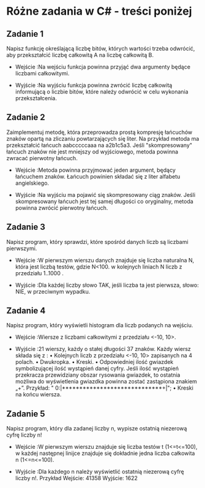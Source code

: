 # Różne zadania w C# - treści poniżej


## Zadanie 1
Napisz funkcję określającą liczbę bitów, których wartości trzeba
odwrócić, aby przekształcić liczbę całkowitą A na liczbę całkowitą
B.

- Wejście
:Na wejściu funkcja powinna przyjąć dwa argumenty będące liczbami
całkowitymi.

- Wyjście
:Na wyjściu funkcja powinna zwrócić liczbę całkowitą informującą o
liczbie bitów, które należy odwrócić w celu wykonania
przekształcenia.

## Zadanie 2

Zaimplementuj metodę, która przeprowadza prostą kompresję
łańcuchów znaków opartą na zliczaniu powtarzających się liter. Na
przykład metoda ma przekształcić łańcuch aabcccccaaa na a2b1c5a3.
Jeśli "skompresowany" łańcuch znaków nie jest mniejszy od
wyjściowego, metoda powinna zwracać pierwotny łańcuch.

- Wejście
:Metoda powinna przyjmować jeden argument, będący łańcuchem znaków.
Łańcuch powinien składać się z liter alfabetu angielskiego.

- Wyjście
:Na wyjściu ma pojawić się skompresowany ciąg znaków. Jeśli
skompresowany łańcuch jest tej samej długości co oryginalny,
metoda powinna zwrócić pierwotny łańcuch.

## Zadanie 3

Napisz program, który sprawdzi, które spośród danych liczb są
liczbami pierwszymi.

- Wejście
:W pierwszym wierszu danych znajduje się liczba naturalna N, która jest
liczbą testów, gdzie N<100. w kolejnych liniach N liczb z
przedziału 1..1000 .

- Wyjście
:Dla każdej liczby słowo TAK, jeśli liczba ta jest pierwsza, słowo:
NIE, w przeciwnym wypadku.


## Zadanie 4

Napisz program, który wyświetli histogram dla liczb podanych na
wejściu.

- Wejście
:Wiersze z liczbami całkowitymi z przedziału <-10, 10>.

- Wyjście
:21 wierszy, każdy o stałej długości 37 znaków. Każdy wiersz składa
się z :
• Kolejnych liczb z przedziału <-10, 10> zapisanych na 4
polach.
• Dwukropka.
• Kreski.
• Odpowiedniej ilość gwiazdek symbolizującej ilość wystąpień
danej cyfry. Jeśli ilość wystąpień przekracza przewidziany
obszar rysowania gwiazdek, to ostatnia możliwa do
wyświetlenia gwiazdka powinna zostać zastąpiona znakiem „+”.
Przykład:
" 0:|*****************************+|";
• Kreski na końcu wiersza.

## Zadanie 5

Napisz program, który dla zadanej liczby n, wypisze ostatnią
niezerową cyfrę liczby n!

- Wejście
:W pierwszym wierszu znajduje się liczba testów t (1<=t<=100), w
każdej następnej linijce znajduje się dokładnie jedna liczba
całkowita n (1<=n<=100).

- Wyjście
:Dla każdego n należy wyświetlić ostatnią niezerową cyfrę liczby
n!.
Przykład
Wejście:
41358
Wyjście:
1622

